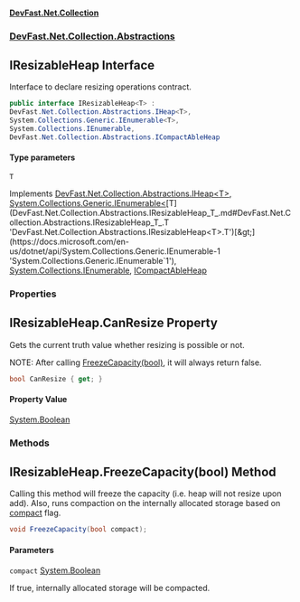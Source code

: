 #### [DevFast.Net.Collection](index.md 'index')
### [DevFast.Net.Collection.Abstractions](DevFast.Net.Collection.Abstractions.md 'DevFast.Net.Collection.Abstractions')

## IResizableHeap<T> Interface

Interface to declare resizing operations contract.

```csharp
public interface IResizableHeap<T> :
DevFast.Net.Collection.Abstractions.IHeap<T>,
System.Collections.Generic.IEnumerable<T>,
System.Collections.IEnumerable,
DevFast.Net.Collection.Abstractions.ICompactAbleHeap
```
#### Type parameters

<a name='DevFast.Net.Collection.Abstractions.IResizableHeap_T_.T'></a>

`T`

Implements [DevFast.Net.Collection.Abstractions.IHeap&lt;](DevFast.Net.Collection.Abstractions.IHeap_T_.md 'DevFast.Net.Collection.Abstractions.IHeap<T>')[T](DevFast.Net.Collection.Abstractions.IResizableHeap_T_.md#DevFast.Net.Collection.Abstractions.IResizableHeap_T_.T 'DevFast.Net.Collection.Abstractions.IResizableHeap<T>.T')[&gt;](DevFast.Net.Collection.Abstractions.IHeap_T_.md 'DevFast.Net.Collection.Abstractions.IHeap<T>'), [System.Collections.Generic.IEnumerable&lt;](https://docs.microsoft.com/en-us/dotnet/api/System.Collections.Generic.IEnumerable-1 'System.Collections.Generic.IEnumerable`1')[T](DevFast.Net.Collection.Abstractions.IResizableHeap_T_.md#DevFast.Net.Collection.Abstractions.IResizableHeap_T_.T 'DevFast.Net.Collection.Abstractions.IResizableHeap<T>.T')[&gt;](https://docs.microsoft.com/en-us/dotnet/api/System.Collections.Generic.IEnumerable-1 'System.Collections.Generic.IEnumerable`1'), [System.Collections.IEnumerable](https://docs.microsoft.com/en-us/dotnet/api/System.Collections.IEnumerable 'System.Collections.IEnumerable'), [ICompactAbleHeap](DevFast.Net.Collection.Abstractions.ICompactAbleHeap.md 'DevFast.Net.Collection.Abstractions.ICompactAbleHeap')
### Properties

<a name='DevFast.Net.Collection.Abstractions.IResizableHeap_T_.CanResize'></a>

## IResizableHeap<T>.CanResize Property

Gets the current truth value whether resizing is possible or not.

NOTE: After calling [FreezeCapacity(bool)](DevFast.Net.Collection.Abstractions.IResizableHeap_T_.md#DevFast.Net.Collection.Abstractions.IResizableHeap_T_.FreezeCapacity(bool) 'DevFast.Net.Collection.Abstractions.IResizableHeap<T>.FreezeCapacity(bool)'), it will always return false.

```csharp
bool CanResize { get; }
```

#### Property Value
[System.Boolean](https://docs.microsoft.com/en-us/dotnet/api/System.Boolean 'System.Boolean')
### Methods

<a name='DevFast.Net.Collection.Abstractions.IResizableHeap_T_.FreezeCapacity(bool)'></a>

## IResizableHeap<T>.FreezeCapacity(bool) Method

Calling this method will freeze the capacity (i.e. heap will not resize upon add).
Also, runs compaction on the internally allocated storage based on [compact](DevFast.Net.Collection.Abstractions.IResizableHeap_T_.md#DevFast.Net.Collection.Abstractions.IResizableHeap_T_.FreezeCapacity(bool).compact 'DevFast.Net.Collection.Abstractions.IResizableHeap<T>.FreezeCapacity(bool).compact') flag.

```csharp
void FreezeCapacity(bool compact);
```
#### Parameters

<a name='DevFast.Net.Collection.Abstractions.IResizableHeap_T_.FreezeCapacity(bool).compact'></a>

`compact` [System.Boolean](https://docs.microsoft.com/en-us/dotnet/api/System.Boolean 'System.Boolean')

If true, internally allocated storage will be compacted.